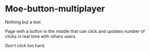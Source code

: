# Moe-button-multiplayer
Nothing but a test

Page with a button in the middle that can click and updates number of clicks in real time with others users

Don't click too hard.
